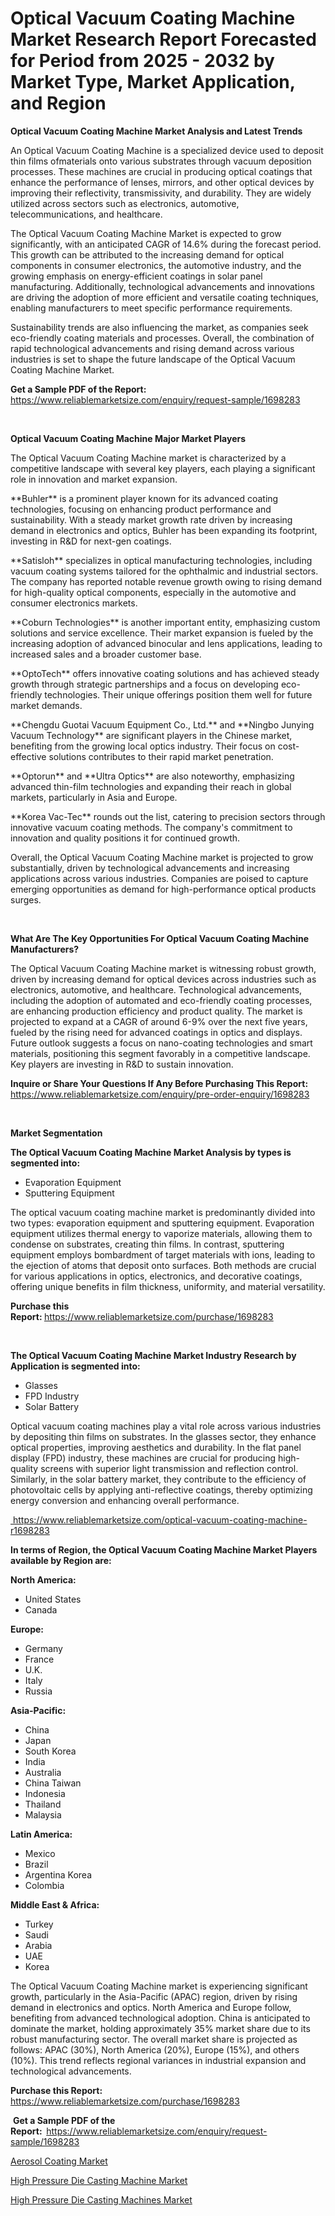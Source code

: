 <p><h1>Optical Vacuum Coating Machine Market Research Report Forecasted for Period from 2025 -  2032 by Market Type, Market Application, and Region</h1></p><p><strong>Optical Vacuum Coating Machine Market Analysis and Latest Trends</strong></p>
<p><p>An Optical Vacuum Coating Machine is a specialized device used to deposit thin films ofmaterials onto various substrates through vacuum deposition processes. These machines are crucial in producing optical coatings that enhance the performance of lenses, mirrors, and other optical devices by improving their reflectivity, transmissivity, and durability. They are widely utilized across sectors such as electronics, automotive, telecommunications, and healthcare.</p><p>The Optical Vacuum Coating Machine Market is expected to grow significantly, with an anticipated CAGR of 14.6% during the forecast period. This growth can be attributed to the increasing demand for optical components in consumer electronics, the automotive industry, and the growing emphasis on energy-efficient coatings in solar panel manufacturing. Additionally, technological advancements and innovations are driving the adoption of more efficient and versatile coating techniques, enabling manufacturers to meet specific performance requirements. </p><p>Sustainability trends are also influencing the market, as companies seek eco-friendly coating materials and processes. Overall, the combination of rapid technological advancements and rising demand across various industries is set to shape the future landscape of the Optical Vacuum Coating Machine Market.</p></p>
<p><strong>Get a Sample PDF of the Report:&nbsp;</strong> <a href="https://www.reliablemarketsize.com/enquiry/request-sample/1698283?utm_campaign=1879&utm_medium=2&utm_source=Github&utm_content=ia&utm_term=24032025&utm_id=optical-vacuum-coating-machine">https://www.reliablemarketsize.com/enquiry/request-sample/1698283</a></p>
<p>&nbsp;</p>
<p><strong>Optical Vacuum Coating Machine Major Market Players</strong></p>
<p><p>The Optical Vacuum Coating Machine market is characterized by a competitive landscape with several key players, each playing a significant role in innovation and market expansion.</p><p>**Buhler** is a prominent player known for its advanced coating technologies, focusing on enhancing product performance and sustainability. With a steady market growth rate driven by increasing demand in electronics and optics, Buhler has been expanding its footprint, investing in R&D for next-gen coatings.</p><p>**Satisloh** specializes in optical manufacturing technologies, including vacuum coating systems tailored for the ophthalmic and industrial sectors. The company has reported notable revenue growth owing to rising demand for high-quality optical components, especially in the automotive and consumer electronics markets.</p><p>**Coburn Technologies** is another important entity, emphasizing custom solutions and service excellence. Their market expansion is fueled by the increasing adoption of advanced binocular and lens applications, leading to increased sales and a broader customer base.</p><p>**OptoTech** offers innovative coating solutions and has achieved steady growth through strategic partnerships and a focus on developing eco-friendly technologies. Their unique offerings position them well for future market demands.</p><p>**Chengdu Guotai Vacuum Equipment Co., Ltd.** and **Ningbo Junying Vacuum Technology** are significant players in the Chinese market, benefiting from the growing local optics industry. Their focus on cost-effective solutions contributes to their rapid market penetration.</p><p>**Optorun** and **Ultra Optics** are also noteworthy, emphasizing advanced thin-film technologies and expanding their reach in global markets, particularly in Asia and Europe.</p><p>**Korea Vac-Tec** rounds out the list, catering to precision sectors through innovative vacuum coating methods. The company's commitment to innovation and quality positions it for continued growth.</p><p>Overall, the Optical Vacuum Coating Machine market is projected to grow substantially, driven by technological advancements and increasing applications across various industries. Companies are poised to capture emerging opportunities as demand for high-performance optical products surges.</p></p>
<p>&nbsp;</p>
<p><strong>What Are The Key Opportunities For Optical Vacuum Coating Machine Manufacturers?</strong></p>
<p><p>The Optical Vacuum Coating Machine market is witnessing robust growth, driven by increasing demand for optical devices across industries such as electronics, automotive, and healthcare. Technological advancements, including the adoption of automated and eco-friendly coating processes, are enhancing production efficiency and product quality. The market is projected to expand at a CAGR of around 6-9% over the next five years, fueled by the rising need for advanced coatings in optics and displays. Future outlook suggests a focus on nano-coating technologies and smart materials, positioning this segment favorably in a competitive landscape. Key players are investing in R&D to sustain innovation.</p></p>
<p><strong>Inquire or Share Your Questions If Any Before Purchasing This Report:</strong> <a href="https://www.reliablemarketsize.com/enquiry/pre-order-enquiry/1698283?utm_campaign=1879&utm_medium=2&utm_source=Github&utm_content=ia&utm_term=24032025&utm_id=optical-vacuum-coating-machine">https://www.reliablemarketsize.com/enquiry/pre-order-enquiry/1698283</a></p>
<p>&nbsp;</p>
<p><strong>Market Segmentation</strong></p>
<p><strong>The Optical Vacuum Coating Machine Market Analysis by types is segmented into:</strong></p>
<p><ul><li>Evaporation Equipment</li><li>Sputtering Equipment</li></ul></p>
<p><p>The optical vacuum coating machine market is predominantly divided into two types: evaporation equipment and sputtering equipment. Evaporation equipment utilizes thermal energy to vaporize materials, allowing them to condense on substrates, creating thin films. In contrast, sputtering equipment employs bombardment of target materials with ions, leading to the ejection of atoms that deposit onto surfaces. Both methods are crucial for various applications in optics, electronics, and decorative coatings, offering unique benefits in film thickness, uniformity, and material versatility.</p></p>
<p><strong>Purchase this Report:&nbsp;</strong><a href="https://www.reliablemarketsize.com/purchase/1698283?utm_campaign=1879&utm_medium=2&utm_source=Github&utm_content=ia&utm_term=24032025&utm_id=optical-vacuum-coating-machine">https://www.reliablemarketsize.com/purchase/1698283</a></p>
<p>&nbsp;</p>
<p><strong>The Optical Vacuum Coating Machine Market Industry Research by Application is segmented into:</strong></p>
<p><ul><li>Glasses</li><li>FPD Industry</li><li>Solar Battery</li></ul></p>
<p><p>Optical vacuum coating machines play a vital role across various industries by depositing thin films on substrates. In the glasses sector, they enhance optical properties, improving aesthetics and durability. In the flat panel display (FPD) industry, these machines are crucial for producing high-quality screens with superior light transmission and reflection control. Similarly, in the solar battery market, they contribute to the efficiency of photovoltaic cells by applying anti-reflective coatings, thereby optimizing energy conversion and enhancing overall performance.</p></p>
<p><a href="https://www.reliablemarketsize.com/optical-vacuum-coating-machine-r1698283?utm_campaign=1879&utm_medium=2&utm_source=Github&utm_content=ia&utm_term=24032025&utm_id=optical-vacuum-coating-machine">&nbsp;https://www.reliablemarketsize.com/optical-vacuum-coating-machine-r1698283</a></p>
<p><strong>In terms of Region, the Optical Vacuum Coating Machine Market Players available by Region are:</strong></p>
<p>
    <p> <strong> North America: </strong>
        <ul>
            <li>United States</li>
            <li>Canada</li>
        </ul>
        </p> 
    <p> <strong> Europe: </strong>
        <ul>
            <li>Germany</li>
            <li>France</li>
            <li>U.K.</li>
            <li>Italy</li>
            <li>Russia</li>
        </ul>
        </p> 
    <p> <strong> Asia-Pacific: </strong>
        <ul>
            <li>China</li>
            <li>Japan</li>
            <li>South Korea</li>
            <li>India</li>
            <li>Australia</li>
            <li>China Taiwan</li>
            <li>Indonesia</li>
            <li>Thailand</li>
            <li>Malaysia</li>
        </ul>
        </p> 
    <p> <strong> Latin America: </strong>
        <ul>
            <li>Mexico</li>
            <li>Brazil</li>
            <li>Argentina Korea</li>
            <li>Colombia</li>
        </ul>
        </p> 
    <p> <strong> Middle East & Africa: </strong>
        <ul>
            <li>Turkey</li>
            <li>Saudi</li>
            <li>Arabia</li>
            <li>UAE</li>
            <li>Korea</li>
        </ul>
    </p>
    </p>
<p><p>The Optical Vacuum Coating Machine market is experiencing significant growth, particularly in the Asia-Pacific (APAC) region, driven by rising demand in electronics and optics. North America and Europe follow, benefiting from advanced technological adoption. China is anticipated to dominate the market, holding approximately 35% market share due to its robust manufacturing sector. The overall market share is projected as follows: APAC (30%), North America (20%), Europe (15%), and others (10%). This trend reflects regional variances in industrial expansion and technological advancements.</p></p>
<p><strong>Purchase this Report: </strong><a href="https://www.reliablemarketsize.com/purchase/1698283?utm_campaign=1879&utm_medium=2&utm_source=Github&utm_content=ia&utm_term=24032025&utm_id=optical-vacuum-coating-machine">https://www.reliablemarketsize.com/purchase/1698283</a></p>
<p>&nbsp;<strong>Get a Sample PDF of the Report:&nbsp;&nbsp;</strong><a href="https://www.reliablemarketsize.com/enquiry/request-sample/1698283?utm_campaign=1879&utm_medium=2&utm_source=Github&utm_content=ia&utm_term=24032025&utm_id=optical-vacuum-coating-machine">https://www.reliablemarketsize.com/enquiry/request-sample/1698283</a></p>
<p><strong></strong></p>
<p><p><a href="https://github.com/juniordelafrance/Market-Research-Report-List-5/blob/main/aerosol-coating-market.md?utm_campaign=1879&utm_medium=2&utm_source=Github&utm_content=ia&utm_term=24032025&utm_id=optical-vacuum-coating-machine">Aerosol Coating Market</a></p><p><a href="https://github.com/FassouRP/Market-Research-Report-List-7/blob/main/high-pressure-die-casting-machine-market.md?utm_campaign=1879&utm_medium=2&utm_source=Github&utm_content=ia&utm_term=24032025&utm_id=optical-vacuum-coating-machine">High Pressure Die Casting Machine Market</a></p><p><a href="https://github.com/zeraikulkawb/Market-Research-Report-List-1/blob/main/high-pressure-die-casting-machines-market.md?utm_campaign=1879&utm_medium=2&utm_source=Github&utm_content=ia&utm_term=24032025&utm_id=optical-vacuum-coating-machine">High Pressure Die Casting Machines Market</a></p></p>
